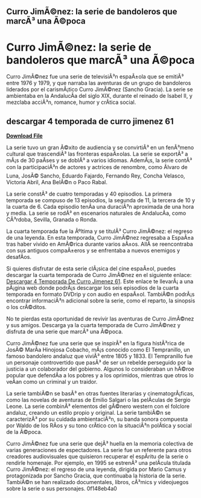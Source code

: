 ## Curro JimÃ©nez: la serie de bandoleros que marcÃ³ una Ã©poca

  
# Curro JimÃ©nez: la serie de bandoleros que marcÃ³ una Ã©poca
 
Curro JimÃ©nez fue una serie de televisiÃ³n espaÃ±ola que se emitiÃ³ entre 1976 y 1979, y que narraba las aventuras de un grupo de bandoleros liderados por el carismÃ¡tico Curro JimÃ©nez (Sancho Gracia). La serie se ambientaba en la AndalucÃ­a del siglo XIX, durante el reinado de Isabel II, y mezclaba acciÃ³n, romance, humor y crÃ­tica social.
 
## descargar 4 temporada de curro jimenez 61


[**Download File**](https://www.google.com/url?q=https%3A%2F%2Furloso.com%2F2tKGqL&sa=D&sntz=1&usg=AOvVaw11bbErfWSCY5YhThLRvguM)

 
La serie tuvo un gran Ã©xito de audiencia y se convirtiÃ³ en un fenÃ³meno cultural que trascendiÃ³ las fronteras espaÃ±olas. La serie se exportÃ³ a mÃ¡s de 30 paÃ­ses y se doblÃ³ a varios idiomas. AdemÃ¡s, la serie contÃ³ con la participaciÃ³n de actores y actrices de renombre, como Ãlvaro de Luna, JosÃ© Sancho, Eduardo Fajardo, Fernando Rey, Concha Velasco, Victoria Abril, Ana BelÃ©n o Paco Rabal.
 
La serie constÃ³ de cuatro temporadas y 40 episodios. La primera temporada se compuso de 13 episodios, la segunda de 11, la tercera de 10 y la cuarta de 6. Cada episodio tenÃ­a una duraciÃ³n aproximada de una hora y media. La serie se rodÃ³ en escenarios naturales de AndalucÃ­a, como CÃ³rdoba, Sevilla, Granada o Ronda.
 
La cuarta temporada fue la Ãºltima y se titulÃ³ Curro JimÃ©nez: el regreso de una leyenda. En esta temporada, Curro JimÃ©nez regresaba a EspaÃ±a tras haber vivido en AmÃ©rica durante varios aÃ±os. AllÃ­ se reencontraba con sus antiguos compaÃ±eros y se enfrentaba a nuevos enemigos y desafÃ­os.
 
Si quieres disfrutar de esta serie clÃ¡sica del cine espaÃ±ol, puedes descargar la cuarta temporada de Curro JimÃ©nez en el siguiente enlace: [Descargar 4 Temporada De Curro Jimenez 61](https://lexcliq.com/descargar-4-temporada-de-curro-jimenez-61-top/). Este enlace te llevarÃ¡ a una pÃ¡gina web donde podrÃ¡s descargar los seis episodios de la cuarta temporada en formato DVDrip y con audio en espaÃ±ol. TambiÃ©n podrÃ¡s encontrar informaciÃ³n adicional sobre la serie, como el reparto, la sinopsis o los crÃ©ditos.
 
No te pierdas esta oportunidad de revivir las aventuras de Curro JimÃ©nez y sus amigos. Descarga ya la cuarta temporada de Curro JimÃ©nez y disfruta de una serie que marcÃ³ una Ã©poca.
  
Curro JimÃ©nez fue una serie que se inspirÃ³ en la figura histÃ³rica de JosÃ© MarÃ­a Hinojosa Cobacho, mÃ¡s conocido como El Tempranillo, un famoso bandolero andaluz que viviÃ³ entre 1805 y 1833. El Tempranillo fue un personaje controvertido que pasÃ³ de ser un rebelde perseguido por la justicia a un colaborador del gobierno. Algunos lo consideraban un hÃ©roe popular que defendÃ­a a los pobres y a los oprimidos, mientras que otros lo veÃ­an como un criminal y un traidor.
 
La serie tambiÃ©n se basÃ³ en otras fuentes literarias y cinematogrÃ¡ficas, como las novelas de aventuras de Emilio Salgari o las pelÃ­culas de Sergio Leone. La serie combinÃ³ elementos del gÃ©nero western con el folclore andaluz, creando un estilo propio y original. La serie tambiÃ©n se caracterizÃ³ por su cuidada ambientaciÃ³n, su banda sonora compuesta por Waldo de los RÃ­os y su tono crÃ­tico con la situaciÃ³n polÃ­tica y social de la Ã©poca.
 
Curro JimÃ©nez fue una serie que dejÃ³ huella en la memoria colectiva de varias generaciones de espectadores. La serie fue un referente para otros creadores audiovisuales que quisieron recuperar el espÃ­ritu de la serie o rendirle homenaje. Por ejemplo, en 1995 se estrenÃ³ una pelÃ­cula titulada Curro JimÃ©nez: el regreso de una leyenda, dirigida por Mario Camus y protagonizada por Sancho Gracia, que continuaba la historia de la serie. TambiÃ©n se han realizado documentales, libros, cÃ³mics y videojuegos sobre la serie o sus personajes.
 0f148eb4a0
